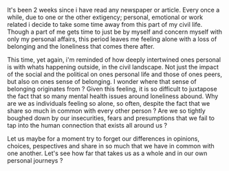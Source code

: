 It's been 2 weeks since i have read any newspaper or article. Every once a while, due to one or the other extigency; personal, emotional or work related i decide to take some time away from this part of my civil life. Though a part of me gets time to just be by myself and concern myself with only my personal affairs, this period leaves me feeling alone with a loss of belonging and the loneliness that comes there after. 


This time, yet again, i'm reminded of how deeply intertwined ones personal is with whats happening outside, in the civil landscape. Not just the impact of the social and the political on ones personal life and those of ones peers, but also on ones sense of belonging. I wonder where that sense of belonging originates from ? Given this feeling, it is so difficult to juxtapose the fact that so many mental health issues around loneliness abound. Why are we as individuals feeling so alone, so often, despite the fact that we share so much in common with every other person ? Are we so tightly boughed down by our insecurities, fears and presumptions that we fail to tap into the human connection that exists all around us ?

Let us maybe for a moment try to forget our differences in opinions, choices, pespectives and share in so much that we have in common with one another. Let's see how far that takes us as a whole and in our own personal journeys ? 
